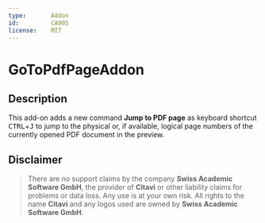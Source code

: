 ```yaml
---
type:       Addon
id:         CA005
license:    MIT
---
```


# GoToPdfPageAddon

## Description

This add-on adds a new command **Jump to PDF page** as keyboard shortcut <kbd>CTRL</kbd>+<kbd>J</kbd> to jump to the physical or, if available, logical page numbers of the currently opened PDF document in the preview.

## Disclaimer

>There are no support claims by the company **Swiss Academic Software GmbH**, the provider of **Citavi** or other liability claims for problems or data loss. Any use is at your own risk. All rights to the name **Citavi** and any logos used are owned by **Swiss Academic Software GmbH**.
